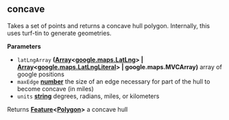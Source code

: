 <!-- Generated by documentation.js. Update this documentation by updating the source code. -->

## concave

Takes a set of points and returns a concave hull polygon. Internally, this uses turf-tin to generate geometries.

**Parameters**

-   `latLngArray` **([Array](https://developer.mozilla.org/en-US/docs/Web/JavaScript/Reference/Global_Objects/Array)&lt;[google.maps.LatLng](https://github.com/amenadiel/google-maps-documentation/blob/master/docs/LatLng.md)> | [Array](https://developer.mozilla.org/en-US/docs/Web/JavaScript/Reference/Global_Objects/Array)&lt;[google.maps.LatLngLiteral](https://github.com/amenadiel/google-maps-documentation/blob/master/docs/LatLngLiteral.md)> | google.maps.MVCArray)** array of google positions
-   `maxEdge` **[number](https://developer.mozilla.org/en-US/docs/Web/JavaScript/Reference/Global_Objects/Number)** the size of an edge necessary for part of the hull to become concave (in miles)
-   `units` **[string](https://developer.mozilla.org/en-US/docs/Web/JavaScript/Reference/Global_Objects/String)** degrees, radians, miles, or kilometers

Returns **[Feature](http://geojson.org/geojson-spec.html#feature-objects)&lt;[Polygon](http://geojson.org/geojson-spec.html#polygon)>** a concave hull
